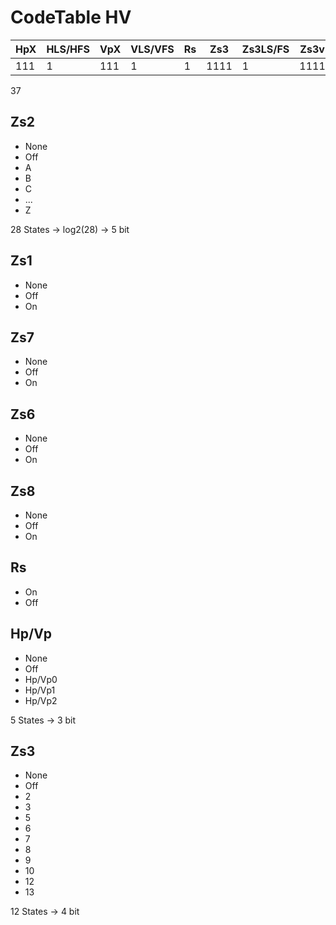 # CodeTable HV

| HpX | HLS/HFS | VpX | VLS/VFS | Rs  | Zs3  | Zs3LS/FS | Zs3v | Zs3vLS/FS | Zs1 | Zs6 | Zs8 | Zs2v  | Zs2   | Zs7 |
| --- | ------- | --- | ------- | --- | ---- | -------- | ---- | --------- | --- | --- | --- | ----- | ----- | --- |
| 111 | 1       | 111 | 1       | 1   | 1111 | 1        | 1111 | 1         | 11  | 11  | 11  | 11111 | 11111 | 11  |

37

## Zs2

* None
* Off
* A
* B
* C
* ...
* Z

28 States -> log2(28) -> 5 bit

## Zs1

* None
* Off
* On

## Zs7

* None
* Off
* On

## Zs6

* None
* Off
* On

## Zs8

* None
* Off
* On

## Rs

* On
* Off

## Hp/Vp

* None
* Off
* Hp/Vp0
* Hp/Vp1
* Hp/Vp2

5 States -> 3 bit

## Zs3

* None
* Off
* 2
* 3
* 5
* 6
* 7
* 8
* 9
* 10
* 12
* 13

12 States -> 4 bit
